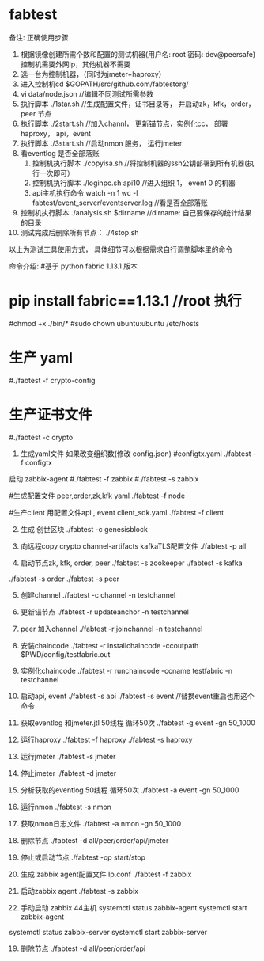 # fabtest

备注: 正确使用步骤
1. 根据镜像创建所需个数和配置的测试机器(用户名: root 密码: dev@peersafe)
   控制机需要外网ip，其他机器不需要
2. 选一台为控制机器，（同时为jmeter+haproxy）
3. 进入控制机cd $GOPATH/src/github.com/fabtestorg/
4. vi data/node.json   //编辑不同测试所需参数
5. 执行脚本 ./1star.sh   //生成配置文件，证书目录等， 并启动zk，kfk，order，peer 节点
6. 执行脚本 ./2start.sh  //加入channl， 更新锚节点，实例化cc， 部署haproxy， api，event
7. 执行脚本 ./3start.sh   //启动nmon 服务，  运行jmeter
8. 看eventlog 是否全部落账
   1) 控制机执行脚本 ./copyisa.sh  //将控制机器的ssh公钥部署到所有机器(执行一次即可）
   2) 控制机执行脚本 ./loginpc.sh api10 //进入组织 1， event 0 的机器
   3) api主机执行命令 watch -n 1 wc -l fabtest/event_server/eventserver.log   //看是否全部落账
9. 控制机执行脚本 ./analysis.sh $dirname   //dirname: 自己要保存的统计结果的目录
10. 测试完成后删除所有节点： ./4stop.sh

以上为测试工具使用方式， 具体细节可以根据需求自行调整脚本里的命令


命令介绍:
#基于 python fabric 1.13.1 版本
# pip install fabric==1.13.1    //root 执行

#chmod +x ./bin/*
#sudo chown ubuntu:ubuntu /etc/hosts
# 生产 yaml
#./fabtest -f crypto-config
# 生产证书文件
#./fabtest -c crypto

1. 生成yaml文件  如果改变组织数(修改 config.json)
#configtx.yaml
./fabtest -f configtx

启动 zabbix-agent
#./fabtest -f zabbix
#./fabtest -s zabbix

#生成配置文件 peer,order,zk,kfk yaml
./fabtest -f node

#生产client 用配置文件api , event client_sdk.yaml
./fabtest -f client

2. 生成 创世区块
./fabtest -c genesisblock

3. 向远程copy crypto channel-artifacts kafkaTLS配置文件
./fabtest -p all
 
4. 启动节点zk, kfk, order, peer
./fabtest -s zookeeper
./fabtest -s kafka

./fabtest -s order
./fabtest -s peer

5. 创建channel
./fabtest -c channel -n testchannel

6. 更新锚节点
./fabtest -r updateanchor -n testchannel

7. peer 加入channel
./fabtest -r joinchannel -n testchannel

8. 安装chaincode
./fabtest -r installchaincode -ccoutpath $PWD/config/testfabric.out

9. 实例化chaincode
./fabtest -r runchaincode -ccname testfabric -n testchannel

10. 启动api, event
./fabtest -s api
./fabtest -s event    //替换event重启也用这个命令

11. 获取eventlog 和jmeter.jtl 50线程 循环50次
./fabtest -g event -gn 50_1000

12. 运行haproxy
./fabtest -f haproxy
./fabtest -s haproxy

12. 运行jmeter
./fabtest -s jmeter
13. 停止jmeter
./fabtest -d jmeter

13. 分析获取的eventlog  50线程 循环50次
./fabtest -a event -gn 50_1000

14. 运行nmon
./fabtest -s nmon

15.  获取nmon日志文件
./fabtest -a nmon -gn 50_1000

14. 删除节点
./fabtest -d all/peer/order/api/jmeter

15. 停止或启动节点
./fabtest -op start/stop

16. 生成 zabbix agent配置文件 Ip.conf
./fabtest -f zabbix

17. 启动zabbix agent
./fabtest -s zabbix

18. 手动启动 zabbix   44主机
systemctl status zabbix-agent
systemctl start zabbix-agent

systemctl status zabbix-server
systemctl start zabbix-server

19. 删除节点
./fabtest -d all/peer/order/api
